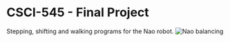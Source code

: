 # CSCI-545 - Final Project
Stepping, shifting and walking programs for the Nao robot.
![Nao balancing](https://dl.dropboxusercontent.com/u/17489929/Studium/2.%20Semester/Robotics/Final%20Project%20Robotics/Nao.gif)
